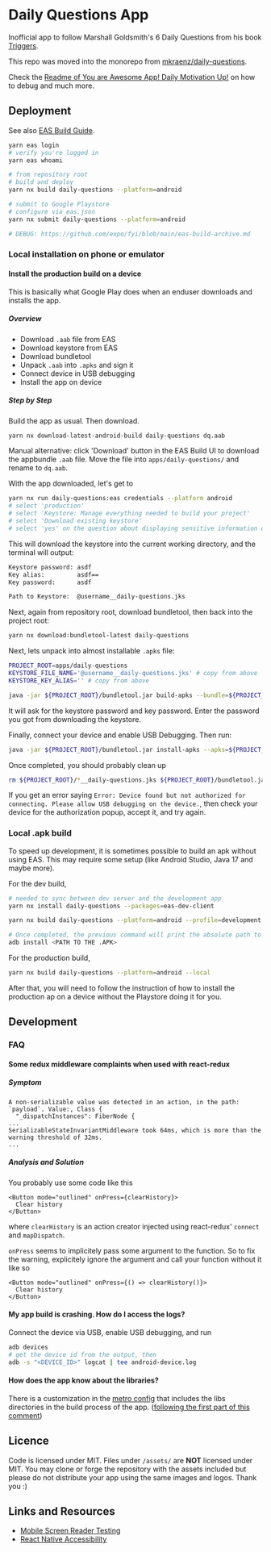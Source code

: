 # Daily Questions App

Inofficial app to follow Marshall Goldsmith's 6 Daily Questions from his book [Triggers](https://marshallgoldsmith.com/book-page-triggers/).

This repo was moved into the monorepo from [mkraenz/daily-questions](https://github.com/mkraenz/daily-questions).

Check the [Readme of You are Awesome App! Daily Motivation Up!](https://github.com/proSingularity/you-are-awesome-app) on how to debug and much more.

## Deployment

See also [EAS Build Guide](https://docs.expo.dev/build/setup/).

```sh
yarn eas login
# verify you're logged in
yarn eas whoami

# from repository root
# build and deploy
yarn nx build daily-questions --platform=android

# submit to Google Playstore
# configure via eas.json
yarn nx submit daily-questions --platform=android

# DEBUG: https://github.com/expo/fyi/blob/main/eas-build-archive.md
```

### Local installation on phone or emulator

#### Install the production build on a device

This is basically what Google Play does when an enduser downloads and installs the app.

##### Overview

- Download `.aab` file from EAS
- Download keystore from EAS
- Download bundletool
- Unpack `.aab` into `.apks` and sign it
- Connect device in USB debugging
- Install the app on device

##### Step by Step

Build the app as usual. Then download.

```sh
yarn nx download-latest-android-build daily-questions dq.aab
```

Manual alternative: click 'Download' button in the EAS Build UI to download the appbundle `.aab` file. Move the file into `apps/daily-questions/` and rename to `dq.aab`.

With the app downloaded, let's get to

```sh
yarn nx run daily-questions:eas credentials --platform android
# select 'production'
# select 'Keystore: Manage everything needed to build your project'
# select 'Download existing keystore'
# select 'yes' on the question about displaying sensitive information of the android keystore
```

This will download the keystore into the current working directory, and the terminal will output:

```txt
Keystore password: asdf
Key alias:         asdf==
Key password:      asdf

Path to Keystore:  @username__daily-questions.jks
```

Next, again from repository root, download bundletool, then back into the project root:

```sh
yarn nx download:bundletool-latest daily-questions
```

Next, lets unpack into almost installable `.apks` file:

```sh
PROJECT_ROOT=apps/daily-questions
KEYSTORE_FILE_NAME='@username__daily-questions.jks' # copy from above
KEYSTORE_KEY_ALIAS='' # copy from above

java -jar ${PROJECT_ROOT}/bundletool.jar build-apks --bundle=${PROJECT_ROOT}/dq.aab --output=${PROJECT_ROOT}/dq.apks --mode=universal --ks=${PROJECT_ROOT}/$KEYSTORE_FILE_NAME --ks-key-alias=$KEYSTORE_KEY_ALIAS
```

It will ask for the keystore password and key password. Enter the password you got from downloading the keystore.

Finally, connect your device and enable USB Debugging. Then run:

```sh
java -jar ${PROJECT_ROOT}/bundletool.jar install-apks --apks=${PROJECT_ROOT}/dq.apks
```

Once completed, you should probably clean up

```sh
rm ${PROJECT_ROOT}/*__daily-questions.jks ${PROJECT_ROOT}/bundletool.jar ${PROJECT_ROOT}/dq.aab ${PROJECT_ROOT}/dq.apks
```

If you get an error saying `Error: Device found but not authorized for connecting. Please allow USB debugging on the device.`, then check your device for the authorization popup, accept it, and try again.

### Local .apk build

To speed up development, it is sometimes possible to build an apk without using EAS. This may require some setup (like Android Studio, Java 17 and maybe more).

For the dev build,

```sh
# needed to sync between dev server and the development app
yarn nx install daily-questions --packages=eas-dev-client

yarn nx build daily-questions --platform=android --profile=development --local

# Once completed, the previous command will print the absolute path to the apk. Copy it. If you have an android emultor, or a physical device running and connected to your computer with USB debugging enabled, you can install the apk with the following command:
adb install <PATH TO THE .APK>
```

For the production build,

```sh
yarn nx build daily-questions --platform=android --local
```

After that, you will need to follow the instruction of how to install the production ap on a device without the Playstore doing it for you.

## Development

### FAQ

#### Some redux middleware complaints when used with react-redux

##### Symptom

```log
A non-serializable value was detected in an action, in the path: `payload`. Value:, Class {
  "_dispatchInstances": FiberNode {
...
SerializableStateInvariantMiddleware took 64ms, which is more than the warning threshold of 32ms.
...
```

##### Analysis and Solution

You probably use some code like this

```tsx
<Button mode="outlined" onPress={clearHistory}>
  Clear history
</Button>
```

where `clearHistory` is an action creator injected using react-redux' `connect` and `mapDispatch`.

`onPress` seems to implicitely pass some argument to the function. So to fix the warning, explicitely ignore the argument and call your function without it like so

```tsx
<Button mode="outlined" onPress={() => clearHistory()}>
  Clear history
</Button>
```

#### My app build is crashing. How do I access the logs?

Connect the device via USB, enable USB debugging, and run

```sh
adb devices
# get the device id from the output, then
adb -s "<DEVICE_ID>" logcat | tee android-device.log
```

#### How does the app know about the libraries?

There is a customization in the [metro config](/apps/daily-questions/metro.config.js) that includes the libs directories in the build process of the app. ([following the first part of this comment](https://github.com/nrwl/nx/issues/22261#issuecomment-1988315361))

## Licence

Code is licensed under MIT. Files under `/assets/` are **NOT** licensed under MIT. You may clone or forge the repository with the assets included but please do not distribute your app using the same images and logos. Thank you :)

## Links and Resources

- [Mobile Screen Reader Testing](https://scottvinkle.me/blogs/work/mobile-screen-reader-testing)
- [React Native Accessibility](https://www.shopify.com/partners/blog/react-native-accessibility)
